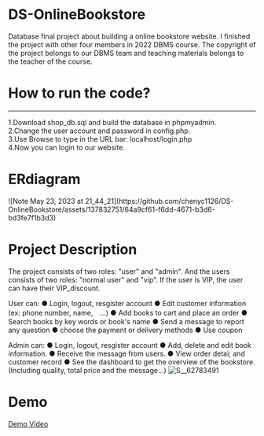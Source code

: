# DS-OnlineBookstore
Database final project about building a online bookstore website. I finished the project with other four members in 2022 DBMS course. The copyright of the project belongs to our DBMS team and teaching materials belongs to the teacher of the course.

<H1>How to run the code?</H1>
<hr>
1.Download shop_db.sql and build the database in phpmyadmin.<br>
2.Change the user account and password in config.php.<br>
3.Use Browse to type in the URL bar: localhost/login.php<br>
4.Now you can login to our website.<br>

<h1>ERdiagram</h1>
![Note May 23, 2023 at 21_44_21](https://github.com/chenyc1126/DS-OnlineBookstore/assets/137832751/64a9cf61-f6dd-4671-b3d6-bd3fe7f1b3d3)


<h1>Project Description</h1>
The project consists of two roles: "user" and "admin". And the users consists of two roles: "normal user" and "vip". 
If the user is VIP, the user can have their VIP_discount.

User can: 
● Login, logout, resgister account
● Edit customer information (ex: phone number, name,　…)
● Add books to cart and place an order
● Search books by key words or book's name
● Send a message to report any question
● choose the payment or delivery methods
● Use coupon

Admin can: 
● Login, logout, resgister account
● Add, delete and edit book information. 
● Receive the message from users. 
● View order detai; and customer record
● See the dashboard to get the overview of the bookstore. (Including quality, total price and the message...)
![S__62783491](https://github.com/chenyc1126/DS-OnlineBookstore/assets/137832751/ed44b644-9c67-4e41-8f80-6ab18a3d3fd0)

<h1>Demo</h1>
<a href="https://youtu.be/uRsgt3nLnSU">Demo Video</a>
